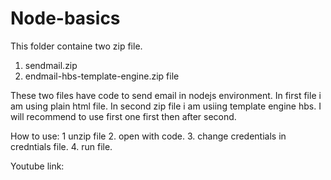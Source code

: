 # Node-basics
This folder containe two zip file. 
1. sendmail.zip
2. endmail-hbs-template-engine.zip file

These two files have code to send email in nodejs environment. In first file i am using plain html file.
In second zip file i am usiing template engine hbs.
I will recommend to use first one first then after second.

How to use:
 1 unzip file
 2. open with code.
 3. change credentials in credntials file.
 4. run file.
 
 Youtube link:
